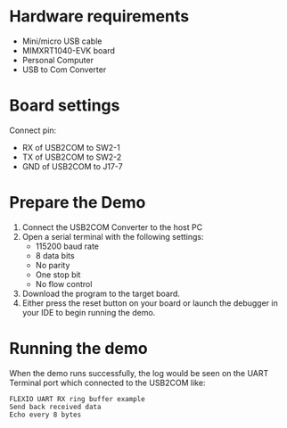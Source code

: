 Hardware requirements
=====================
- Mini/micro USB cable
- MIMXRT1040-EVK board
- Personal Computer
- USB to Com Converter

Board settings
============
Connect pin:
- RX of USB2COM to SW2-1
- TX of USB2COM to SW2-2
- GND of USB2COM to J17-7

Prepare the Demo
===============
1.  Connect the USB2COM Converter to the host PC 
2.  Open a serial terminal with the following settings:
    - 115200 baud rate
    - 8 data bits
    - No parity
    - One stop bit
    - No flow control
3.  Download the program to the target board.
4.  Either press the reset button on your board or launch the debugger in your IDE to begin running the demo.

Running the demo
===============
When the demo runs successfully, the log would be seen on the UART Terminal port which connected to the USB2COM like:

~~~~~~~~~~~~~~~~~~~~~
FLEXIO UART RX ring buffer example
Send back received data
Echo every 8 bytes
~~~~~~~~~~~~~~~~~~~~~
